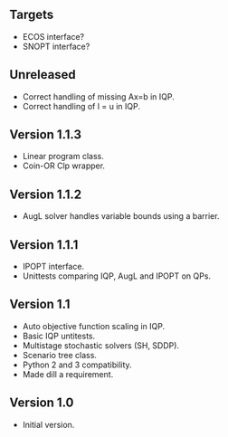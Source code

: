 Targets
-------
* ECOS interface?
* SNOPT interface?

Unreleased
----------
* Correct handling of missing Ax=b in IQP.
* Correct handling of l = u in IQP.

Version 1.1.3
-------------
* Linear program class.
* Coin-OR Clp wrapper.

Version 1.1.2
-------------
* AugL solver handles variable bounds using a barrier.

Version 1.1.1
-------------
* IPOPT interface.
* Unittests comparing IQP, AugL and IPOPT on QPs.

Version 1.1
-----------
* Auto objective function scaling in IQP.
* Basic IQP untitests.
* Multistage stochastic solvers (SH, SDDP).
* Scenario tree class.
* Python 2 and 3 compatibility.
* Made dill a requirement.

Version 1.0
-----------
* Initial version.
